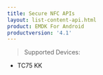 ```yaml
---
title: Secure NFC APIs
layout: list-content-api.html
product: EMDK For Android
productversion: '4.1'
---
```


>Supported Devices:
* TC75 KK











